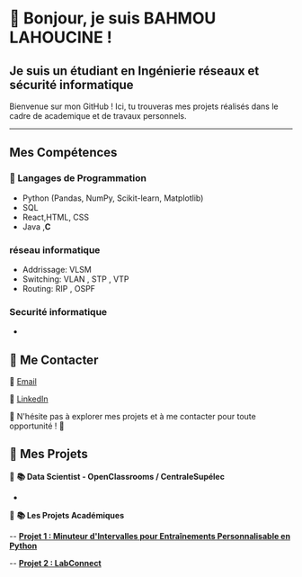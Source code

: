 # 👋 Bonjour, je suis BAHMOU LAHOUCINE !

## Je suis un étudiant en Ingénierie réseaux et sécurité informatique

Bienvenue sur mon GitHub ! Ici, tu trouveras mes projets réalisés dans le cadre de academique et de travaux personnels.

---

##  Mes Compétences

### 🔹 Langages de Programmation
- Python (Pandas, NumPy, Scikit-learn, Matplotlib)
- SQL
- React,HTML, CSS
- Java ,**C**

### réseau informatique
- Addrissage: VLSM
- Switching: VLAN , STP , VTP
- Routing: RIP , OSPF

### Securité informatique
- 

## 📩 Me Contacter  

📧 [Email](mailto:bahmoulahoucine@gmail.com)  

🔗 [LinkedIn](https://www.linkedin.com/in/lahoucine-bahmou-953b47299/)

🚀 N'hésite pas à explorer mes projets et à me contacter pour toute opportunité ! 🚀  
## 📌 Mes Projets 

🔷 **📚 Data Scientist - OpenClassrooms / CentraleSupélec**  

- 


🔷 **📚 Les Projets Académiques**

-- [**Projet 1 : Minuteur d'Intervalles pour Entraînements Personnalisable en Python**](https://github.com/lahoucineBhm/Minuteur-d-Intervalles-pour-Entra-nements-Personnalisable-en-Python)

-- [**Projet 2 : LabConnect**](https://github.com/IlyasMAJDOUBI/LabConnect)
 
